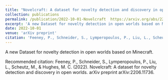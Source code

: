 ```yaml
---
title: "Novelcraft: A dataset for novelty detection and discovery in open worlds."
collection: publications
permalink: /publication/2022-10-01-Novelcraft  https://arxiv.org/abs/2206.11736
excerpt: 'A new Dataset for novelty detection in open worlds based on Minecraft.'
date: 2022-10-01
venue: 'arXiv preprint'
citation: 'Feeney, P., Schneider, S., Lymperopoulos, P., Liu, L., Scheutz, M., &amp; Hughes, M. C. (2022). Novelcraft: A dataset for novelty detection and discovery in open worlds. arXiv preprint arXiv:2206.11736.'
---
```

A new Dataset for novelty detection in open worlds based on Minecraft.

Recommended citation: Feeney, P., Schneider, S., Lymperopoulos, P., Liu, L., Scheutz, M., & Hughes, M. C. (2022). Novelcraft: A dataset for novelty detection and discovery in open worlds. arXiv preprint arXiv:2206.11736.